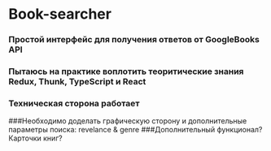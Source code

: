 # Book-searcher
### Простой интерфейс для получения ответов от GoogleBooks API
### Пытаюсь на практике воплотить теоритические знания Redux, Thunk, TypeScript и React
### Техническая cторона работает
###Необходимо доделать графическую сторону и дополнительные параметры поиска: revelance & genre
###Дополнительный функционал? Карточки книг? 

